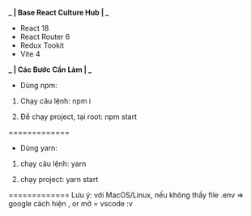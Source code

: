 **_ | Base React Culture Hub | _**

- React 18
- React Router 6
- Redux Tookit
- Vite 4

**_ | Các Bước Cần Làm | _**

- Dùng npm:

1. Chạy câu lệnh: npm i

2. Để chạy project, tại root: npm start

=============

- Dùng yarn:

1. chạy câu lệnh: yarn

2. chạy project: yarn start

=============
Lưu ý: với MacOS/Linux, nếu không thấy file .env => google cách hiện , or mở = vscode :v
